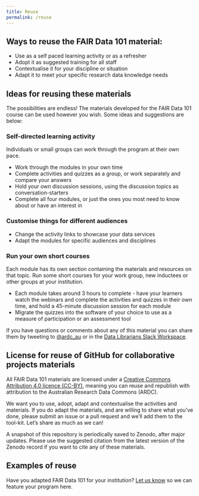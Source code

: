 ```yaml
---
title: Reuse
permalink: /reuse
---
```


## Ways to reuse the FAIR Data 101 material:

-   Use as a self paced learning activity or as a refresher
-   Adopt it as suggested training for all staff
-   Contextualise it for your discipline or situation
-   Adapt it to meet your specific research data knowledge needs

## Ideas for reusing these materials

The possibilities are endless! The materials developed for the FAIR Data 101 course
can be used however you wish. Some ideas
and suggestions are below:

### Self-directed learning activity

Individuals or small groups can work through the program at their own
pace.

-   Work through the modules in your own time
-   Complete activities and quizzes as a group, or work separately and compare your answers
-   Hold your own discussion sessions, using the discussion topics as conversation-starters
-   Complete all four modules, or just the ones you most need to know about or have
    an interest in

### Customise things for different audiences

-   Change the activity links to showcase your data services
-   Adapt the modules for specific audiences and disciplines

### Run your own short courses

Each module has its own section containing the materials and resources on that topic. 
Run some short courses for your work group, new inductees or
other groups at your institution.

-   Each module takes around 3 hours to complete - have your learners watch the webinars
    and complete the activities and quizzes in their own time, and hold a 45-minute 
    discussion session for each module
-   Migrate the quizzes into the software of your choice to use as a measure of participation or an assessment tool


If you have questions or comments about any of this material you can share
them by tweeting to
[@ardc_au](http://www.twitter.com/@ardc_au "ARDC on Twitter") or in
the [Data Librarians
Slack Workspace](https://tiny.cc/data-librarians).

## License for reuse of GitHub for collaborative projects materials

All FAIR Data 101 materials are licensed under a [Creative
Commons Attribution 4.0 licence (CC-BY)](https://creativecommons.org/licenses/by/4.0/), meaning you can reuse and republish with attribution to the
Australian Research Data Commons (ARDC).

We want you to use, adopt, adapt and contextualise the activities and
materials. If you do
adapt the materials, and are willing to share what you’ve done, please
submit an issue or a pull request and we’ll add them to the
tool-kit. Let’s share as much as we can!

A snapshot of this repository is periodically saved to Zenodo, after major updates. Please use the suggested citation from the latest version of the Zenodo record if you want to cite any of these materials.

## Examples of reuse

Have you adapted FAIR Data 101 for your institution? [Let us
know](mailto:contact@ardc.org.au) so we can feature your program here.


